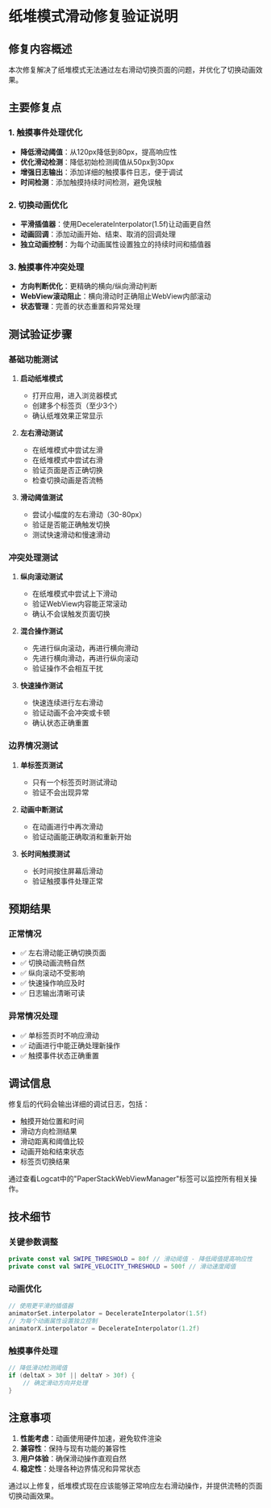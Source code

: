 # 纸堆模式滑动修复验证说明

## 修复内容概述

本次修复解决了纸堆模式无法通过左右滑动切换页面的问题，并优化了切换动画效果。

## 主要修复点

### 1. 触摸事件处理优化
- **降低滑动阈值**：从120px降低到80px，提高响应性
- **优化滑动检测**：降低初始检测阈值从50px到30px
- **增强日志输出**：添加详细的触摸事件日志，便于调试
- **时间检测**：添加触摸持续时间检测，避免误触

### 2. 切换动画优化
- **平滑插值器**：使用DecelerateInterpolator(1.5f)让动画更自然
- **动画回调**：添加动画开始、结束、取消的回调处理
- **独立动画控制**：为每个动画属性设置独立的持续时间和插值器

### 3. 触摸事件冲突处理
- **方向判断优化**：更精确的横向/纵向滑动判断
- **WebView滚动阻止**：横向滑动时正确阻止WebView内部滚动
- **状态管理**：完善的状态重置和异常处理

## 测试验证步骤

### 基础功能测试
1. **启动纸堆模式**
   - 打开应用，进入浏览器模式
   - 创建多个标签页（至少3个）
   - 确认纸堆效果正常显示

2. **左右滑动测试**
   - 在纸堆模式中尝试左滑
   - 在纸堆模式中尝试右滑
   - 验证页面是否正确切换
   - 检查切换动画是否流畅

3. **滑动阈值测试**
   - 尝试小幅度的左右滑动（30-80px）
   - 验证是否能正确触发切换
   - 测试快速滑动和慢速滑动

### 冲突处理测试
1. **纵向滚动测试**
   - 在纸堆模式中尝试上下滑动
   - 验证WebView内容能正常滚动
   - 确认不会误触发页面切换

2. **混合操作测试**
   - 先进行纵向滚动，再进行横向滑动
   - 先进行横向滑动，再进行纵向滚动
   - 验证操作不会相互干扰

3. **快速操作测试**
   - 快速连续进行左右滑动
   - 验证动画不会冲突或卡顿
   - 确认状态正确重置

### 边界情况测试
1. **单标签页测试**
   - 只有一个标签页时测试滑动
   - 验证不会出现异常

2. **动画中断测试**
   - 在动画进行中再次滑动
   - 验证动画能正确取消和重新开始

3. **长时间触摸测试**
   - 长时间按住屏幕后滑动
   - 验证触摸事件处理正常

## 预期结果

### 正常情况
- ✅ 左右滑动能正确切换页面
- ✅ 切换动画流畅自然
- ✅ 纵向滚动不受影响
- ✅ 快速操作响应及时
- ✅ 日志输出清晰可读

### 异常情况处理
- ✅ 单标签页时不响应滑动
- ✅ 动画进行中能正确处理新操作
- ✅ 触摸事件状态正确重置

## 调试信息

修复后的代码会输出详细的调试日志，包括：
- 触摸开始位置和时间
- 滑动方向检测结果
- 滑动距离和阈值比较
- 动画开始和结束状态
- 标签页切换结果

通过查看Logcat中的"PaperStackWebViewManager"标签可以监控所有相关操作。

## 技术细节

### 关键参数调整
```kotlin
private const val SWIPE_THRESHOLD = 80f // 滑动阈值 - 降低阈值提高响应性
private const val SWIPE_VELOCITY_THRESHOLD = 500f // 滑动速度阈值
```

### 动画优化
```kotlin
// 使用更平滑的插值器
animatorSet.interpolator = DecelerateInterpolator(1.5f)
// 为每个动画属性设置独立控制
animatorX.interpolator = DecelerateInterpolator(1.2f)
```

### 触摸事件处理
```kotlin
// 降低滑动检测阈值
if (deltaX > 30f || deltaY > 30f) {
    // 确定滑动方向并处理
}
```

## 注意事项

1. **性能考虑**：动画使用硬件加速，避免软件渲染
2. **兼容性**：保持与现有功能的兼容性
3. **用户体验**：确保滑动操作直观自然
4. **稳定性**：处理各种边界情况和异常状态

通过以上修复，纸堆模式现在应该能够正常响应左右滑动操作，并提供流畅的页面切换动画效果。
